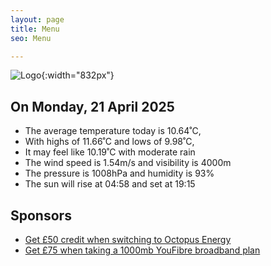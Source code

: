 ```yaml
---
layout: page
title: Menu
seo: Menu

---
```


![Logo](/images/logo.jpg){:width="832px"}

<!-- weather_marker starts -->
## On Monday, 21 April 2025

- The average temperature today is 10.64˚C,
- With highs of 11.66˚C and lows of 9.98˚C,
- It may feel like 10.19˚C with moderate rain
- The wind speed is 1.54m/s and visibility is 4000m
- The pressure is 1008hPa and humidity is 93%
- The sun will rise at 04:58 and set at 19:15

<!-- weather_marker ends -->

## Sponsors

- [Get £50 credit when switching to Octopus Energy](https://bit.ly/3oD1nnS)
- [Get £75 when taking a 1000mb YouFibre broadband plan](https://aklam.io/91zWhU?)



